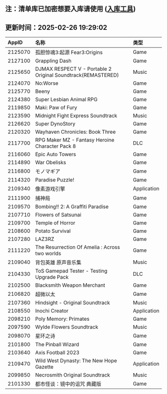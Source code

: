 ## 注：清单库已加密想要入库请使用 ([入库工具](https://github.com/BlankTMing/ManifestAutoUpdate/releases))

## 更新时间：2025-02-26 19:29:02
| AppID | 名称 | 类型  |
| :-------------------- | :----------------------------- | :----------- |
| 2125070 | 孤胆惊魂3:起源 Fear3:Origins| Game |
| 2127100 | Grappling Dash| Game |
| 2125650 | DJMAX RESPECT V - Portable 2 Original Soundtrack(REMASTERED)| Music |
| 2124070 | No:Worse| Game |
| 2125770 | Beeny| Game |
| 2124380 | Super Lesbian Animal RPG| Game |
| 2119850 | Maki: Paw of Fury| Game |
| 2123590 | Midnight Fight Express Soundtrack| Music |
| 2126620 | Super DynoStory| Game |
| 2120320 | Wayhaven Chronicles: Book Three| Game |
| 2117700 | RPG Maker MZ - Fantasy Heroine Character Pack 8| DLC |
| 2116060 | Epic Auto Towers| Game |
| 2114890 | War Obelisks| Game |
| 2116800 | モノマギア| Game |
| 2114320 | Paradise Puzzle!| Game |
| 2109340 | 像素游戏引擎| Application |
| 2111900 | 捕神局| Game |
| 2109570 | Bombing!! 2: A Graffiti Paradise| Game |
| 2107710 | Flowers of Satsunai| Game |
| 2109700 | Temple of Horror| Game |
| 2108600 | Potato Survival| Game |
| 2107280 | LAZ3RZ| Game |
| 2111220 | The Resurrection Of Amelia : Across two worlds| Game |
| 2109040 | 背包英雄 原声音乐集| Music |
| 2104330 | ToS Gamepad Tester - Testing Upgrade Pack| DLC |
| 2102500 | Blacksmith Weapon Merchant| Game |
| 2106820 | 超微以太| Game |
| 2107360 | Hindsight - Original Soundtrack| Music |
| 2108550 | Inochi Creator| Application |
| 2098210 | Poly Memory: Primates| Game |
| 2097590 | Wylde Flowers Soundtrack| Music |
| 2098070 | 星环之诗| Game |
| 2101800 | The Pinball Wizard| Game |
| 2103640 | Axis Football 2023| Game |
| 2109470 | Wild West Dynasty: The New Hope Gazette| Application |
| 2099850 | Necrosmith Original Soundtrack| Music |
| 2101330 | 都市怪谈：镜中的诅咒 典藏版| Game |
